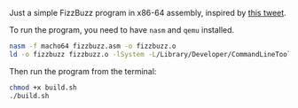 Just a simple FizzBuzz program in x86-64 assembly, inspired by [this tweet](https://x.com/ludwigABAP/status/1874547355988656307).

To run the program, you need to have `nasm` and `qemu` installed.

```bash
nasm -f macho64 fizzbuzz.asm -o fizzbuzz.o
ld -o fizzbuzz fizzbuzz.o -lSystem -L/Library/Developer/CommandLineTools/SDKs/MacOSX.sdk/usr/lib -macos_version_min 11.0
```

Then run the program from the terminal:

```bash
chmod +x build.sh
./build.sh
```

